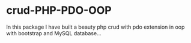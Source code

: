 # crud-PHP-PDO-OOP
In this package I have built a beauty php crud with pdo extension in oop with bootstrap and MySQL database...
